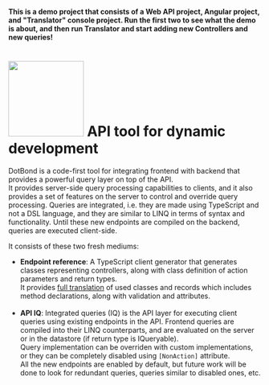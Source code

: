 ﻿
**This is a demo project that consists of a Web API project, Angular project, and "Translator" console project.
Run the first two to see what the demo is about, and then run Translator and start adding new Controllers and new queries!**

# <img src="https://i.imgur.com/guC4xm6.png" width="150" /> API tool for dynamic development

DotBond is a code-first tool for integrating frontend with backend that provides a powerful query layer on top of the API.<br/>
It provides server-side query processing capabilities to clients, and it also provides a set of features on the server to control and override query processing.
Queries are integrated, i.e. they are made using TypeScript and not a DSL language, and they are similar to LINQ in terms of syntax and functionality.
Until these new endpoints are compiled on the backend, queries are executed client-side.

It consists of these two fresh mediums:
- **Endpoint reference**: A TypeScript client generator that generates classes representing controllers, along with class definition of action parameters and return types.<br/>
  It provides <ins>full translation</ins> of used classes and records which includes method declarations, along with validation and attributes.<br/><br/>
- **API IQ**: Integrated queries (IQ) is the API layer for executing client queries using existing endpoints in the API.
  Frontend queries are compiled into their LINQ counterparts, and are evaluated on the server
  or in the datastore (if return type is IQueryable).<br/>
  Query implementation can be overriden with custom implementations, or they can be completely disabled using `[NonAction]` attribute.<br/>
  All the new endpoints are enabled by default, but future work will be done to look for redundant queries, queries similar to disabled ones, etc.